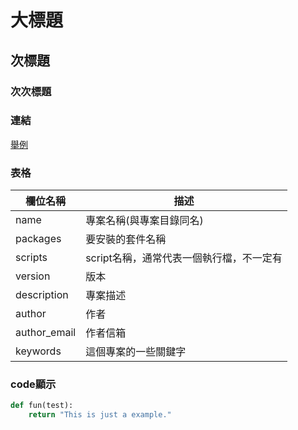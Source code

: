 # 大標題
## 次標題
### 次次標題

### 連結
[舉例](https://github.com/TsaiJeff1209)

### 表格
| 欄位名稱 | 描述 |
|---|---|
| name | 專案名稱(與專案目錄同名) |
| packages | 要安裝的套件名稱 |
| scripts | script名稱，通常代表一個執行檔，不一定有 |
| version | 版本 |
| description | 專案描述 |
| author | 作者 |
| author_email | 作者信箱 |
| keywords | 這個專案的一些關鍵字 |

### code顯示
```python
def fun(test):
    return "This is just a example."
```

